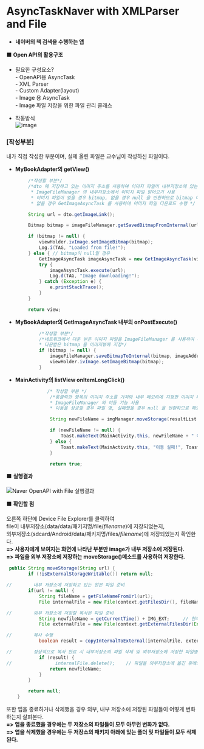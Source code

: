 # AsyncTaskNaver with XMLParser and File    
* **네이버의 책 검색을 수행하는 앱**  

⬛️ **Open API의 활용구조**  
* 필요한 구성요소?  
\- OpenAPI용 AsyncTask  
\- XML Parser  
\- Custom Adapter(layout)  
\- Image 용 AsyncTask  
\- Image 파일 저장을 위한 파일 관리 클래스  

* 작동방식  
![image](https://user-images.githubusercontent.com/50273050/66912764-2b889f00-f04e-11e9-900d-399f847ddcdb.png)  


### [작성부분] 
내가 직접 작성한 부분이며, 실제 올린 파일은 교수님이 작성하신 파일이다.  
* **MyBookAdapter의 getView()**  
```java
        /*작성할 부분*/
        /*dto 에 저장하고 있는 이미지 주소를 사용하여 이미지 파일이 내부저장소에 있는지 확인
         * ImageFileManager 의 내부저장소에서 이미지 파일 읽어오기 사용
         * 이미지 파일이 있을 경우 bitmap, 없을 경우 null 을 반환하므로 bitmap 이 있으면 이미지뷰에 지정
         * 없을 경우 GetImageAsyncTask 를 사용하여 이미지 파일 다운로드 수행 */

        String url = dto.getImageLink();

        Bitmap bitmap = imageFileManager.getSavedBitmapFromInternal(url);

        if (bitmap != null) {
            viewHolder.ivImage.setImageBitmap(bitmap);
            Log.i(TAG, "Loaded from file!");
        } else { // bitmap이 null일 경우
            GetImageAsyncTask imageAsyncTask = new GetImageAsyncTask(viewHolder);
            try {
                imageAsyncTask.execute(url);
                Log.d(TAG, "Image downloading!");
            } catch (Exception e) {
                e.printStackTrace();
            }
        }

        return view;
```

* **MyBookAdapter의 GetImageAsyncTask 내부의 onPostExecute()**  
```java
            /*작성할 부분*/
            /*네트워크에서 다운 받은 이미지 파일을 ImageFileManager 를 사용하여 내부저장소에 저장
            * 다운받은 bitmap 을 이미지뷰에 지정*/
            if (bitmap != null) {
                imageFileManager.saveBitmapToInternal(bitmap, imageAddress);
                viewHolder.ivImage.setImageBitmap(bitmap);
            }
```

* **MainActivity의 listView onItemLongClick()**  
```java
               /* 작성할 부분 */
                /*롱클릭한 항목의 이미지 주소를 가져와 내부 메모리에 지정한 이미지 파일을 외부저장소로 이동
                * ImageFileManager 의 이동 기능 사용
                * 이동을 성공할 경우 파일 명, 실패했을 경우 null 을 반환하므로 해당 값에 따라 Toast 출력*/

                String newFileName = imgManager.moveStorage(resultList.get(position).getImageLink());

                if (newFileName != null) {
                    Toast.makeText(MainActivity.this, newFileName + " 이동 성공!", Toast.LENGTH_SHORT).show();
                } else {
                    Toast.makeText(MainActivity.this, "이동 실패!", Toast.LENGTH_SHORT).show();
                }

                return true;
```


⬛️ **실행결과**  

![Naver OpenAPI with File 실행결과](https://user-images.githubusercontent.com/50273050/66913198-21b36b80-f04f-11e9-857f-de0f2259132d.png)  

⬛️ **확인할 점**  

오른쪽 하단에 Device File Explorer를 클릭하여  
file이 내부저장소(data/data/패키지명/file/_filename_)에 저장되었는지,  
외부저장소(sdcard/Android/data/패키지명/files/_filename_)에 저장되었는지 확인한다.  
**=> 사용자에게 보여지는 화면에 나타난 부분만 image가 내부 저장소에 저장된다.**  
**=> 파일을 외부 저장소에 저장하는 moveStorage()메소드를 사용하여 저장한다.**  

```java
 public String moveStorage(String url) {
        if (!isExternalStorageWritable()) return null;

//        내부 저장소에 저장하고 있는 원본 파일 준비
        if(url != null) {
            String fileName = getFileNameFromUrl(url);
            File internalFile = new File(context.getFilesDir(), fileName);

//        외부 저장소에 저장할 복사본 파일 준비
            String newfileName = getCurrentTime() + IMG_EXT;     // 현재시간.jpg 로 파일이름 지정
            File externalFile = new File(context.getExternalFilesDir(Environment.DIRECTORY_PICTURES), newfileName);

//        복사 수행
            boolean result = copyInternalToExternal(internalFile, externalFile);

//        정상적으로 복사 완료 시 내부저장소의 파일 삭제 및 외부저장소에 저장한 파일명 반환
            if (result) {
//                internalFile.delete();    // 파일을 외부저장소에 옮긴 후에도 사용할 수 있으므로 지우지 않음
                return newfileName;
            }
        }

        return null;
    }
```

또한 앱을 종료하거나 삭제했을 경우 외부, 내부 저장소에 저장된 파일들이 어떻게 변화하는지 살펴본다.  
**=> 앱을 종료했을 경우에는 두 저장소의 파일들이 모두 아무런 변화가 없다.**  
**=> 앱을 삭제했을 경우에는 두 저장소의 패키지 아래에 있는 폴더 및 파일들이 모두 삭제된다.**  


